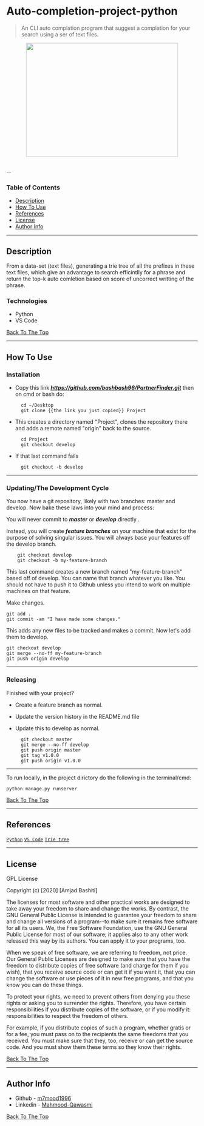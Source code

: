 # Auto-completion-project-python

> An CLI auto complation program that suggest a complation for your search using a ser of text files.

<div align="center"><img src="https://i.ibb.co/cL2BsGZ/1-m-Wgm8-Gugi3r3-Pv-Kv-Zl-F-Yw.png" width="400" height="300"/></div>

<br>

--

### Table of Contents

- [Description](#description)
- [How To Use](#how-to-use)
- [References](#references)
- [License](#license)
- [Author Info](#author-info)

---

## Description

From a data-set (text files), generating a trie tree of all the prefixes in these text files, which give an advantage to search efficintlly for a phrase and return the top-k auto comletion based on score of uncorrect writting of the phrase.


### Technologies

- Python
- VS Code

[Back To The Top](#Auto-completion-project-python)

---

## How To Use

### Installation

- Copy this link ***https://github.com/bashbash96/PartnerFinder.git*** then on cmd or bash do:

		cd ~/Desktop
		git clone {{the link you just copied}} Project

- This creates a directory named "Project", clones the repository there and adds a remote named "origin" back to the source.

		cd Project
		git checkout develop

- If that last command fails

		git checkout -b develop

------------
### Updating/The Development Cycle

You now have a git repository, likely with two branches: master and develop. Now bake these laws into your mind and process:

You will never commit to ***master*** or ***develop*** directly  .

Instead, you will create ***feature branches*** on your machine that exist for the purpose of solving singular issues. You will always base your features off the develop branch.

		git checkout develop
		git checkout -b my-feature-branch

This last command creates a new branch named "my-feature-branch" based off of develop. You can name that branch whatever you like. You should not have to push it to Github unless you intend to work on multiple machines on that feature.

Make changes.

	git add .
	git commit -am "I have made some changes."

This adds any new files to be tracked and makes a commit. Now let's add them to develop.

	git checkout develop
	git merge --no-ff my-feature-branch
	git push origin develop
------------
### Releasing

Finished with your project?

- Create a feature branch as normal.
- Update the version history in the README.md file
- Update this to develop as normal.

		git checkout master
		git merge --no-ff develop
		git push origin master
		git tag v1.0.0
		git push origin v1.0.0
------------

To run locally, in the project dirictory do the following in the terminal/cmd:
```
python manage.py runserver
```

[Back To The Top](#partner-finder-search-engine)

---
## References
[`Python`](https://www.python.org/)
[`VS Code`](https://code.visualstudio.com/)
[`Trie tree`](https://www.geeksforgeeks.org/trie-insert-and-search/)


---
## License

GPL License

Copyright (c) [2020] [Amjad Bashiti]

  The licenses for most software and other practical works are designed
to take away your freedom to share and change the works.  By contrast,
the GNU General Public License is intended to guarantee your freedom to
share and change all versions of a program--to make sure it remains free
software for all its users.  We, the Free Software Foundation, use the
GNU General Public License for most of our software; it applies also to
any other work released this way by its authors.  You can apply it to
your programs, too.

  When we speak of free software, we are referring to freedom, not
price.  Our General Public Licenses are designed to make sure that you
have the freedom to distribute copies of free software (and charge for
them if you wish), that you receive source code or can get it if you
want it, that you can change the software or use pieces of it in new
free programs, and that you know you can do these things.

  To protect your rights, we need to prevent others from denying you
these rights or asking you to surrender the rights.  Therefore, you have
certain responsibilities if you distribute copies of the software, or if
you modify it: responsibilities to respect the freedom of others.

  For example, if you distribute copies of such a program, whether
gratis or for a fee, you must pass on to the recipients the same
freedoms that you received.  You must make sure that they, too, receive
or can get the source code.  And you must show them these terms so they
know their rights.

[Back To The Top](#Auto-completion-project-python)

---
## Author Info

- Github - [m7mood1996](https://github.com/m7mood1996)
- Linkedin - [Mahmood-Qawasmi](https://www.linkedin.com/in/mahmood-qawasmi-457013163)

[Back To The Top](#Auto-completion-project-python)
